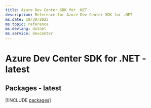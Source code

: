 ```yaml
---
title: Azure Dev Center SDK for .NET
description: Reference for Azure Dev Center SDK for .NET
ms.date: 10/30/2023
ms.topic: reference
ms.devlang: dotnet
ms.service: devcenter
---
```

# Azure Dev Center SDK for .NET - latest
## Packages - latest
[!INCLUDE [packages](dev-center-index.md)]